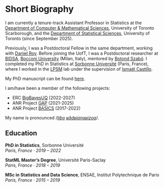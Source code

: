 # Short Biography

I am currently a tenure-track Assistant Professor in Statistics at the [Department of Computer & Mathematical Sciences](https://utsc.utoronto.ca/cms/), 
University of Toronto Scarborough, and the [Department of Statistical Sciences](https://www.statistics.utoronto.ca/), University of Toronto (since September 2025).

Previously, I was a Postdoctoral Fellow in the same department, working with [Daniel Roy](http://danroy.org). Before joining the UofT,
I was a Postdoctoral researcher at [BIDSA](https://bidsa.unibocconi.eu), [Bocconi University](https://www.unibocconi.eu/wps/wcm/connect/Bocconi/SitoPubblico_EN/Navigation+Tree/Home/) (Milan, Italy), mentored by [Botond Szabó](https://botondszabo.com).
I completed my PhD in Statistics at [Sorbonne Université](https://www.sorbonne-universite.fr/en) (Paris, France), where I worked in the
[LPSM](https://www.lpsm.paris) lab under the supervision of [Ismaël Castillo](https://perso.lpsm.paris/~castillo/). 

My PhD manuscript can be found
[here](https://hal.archives-ouvertes.fr/view/index/docid/3890739).

I am/have been a member of the following projects:

* ERC [BigBayesUQ](https://www.europeandissemination.eu/wp-content/uploads/2023/07/BIGBAYES.pdf) (2022-2027)
* ANR Project [GAP](https://www.math.univ-toulouse.fr/~fbachoc/ANR_GAP.html) (2021-2025)
* ANR Project [BASICS](https://sites.google.com/site/anrbasics/home) (2017-2022)

My name is pronounced /[*tibo*](https://ipa-reader.com/?text=tibo&voice=Joey) 
[*ʁãdʁianaʁizoa*](https://ipa-reader.com/?text=%CA%81%C9%91̃d%CA%81iana%CA%81izoa&voice=Joey)/.

## Education

**PhD in Statistics**, Sorbonne Université  
*Paris, France · 2019 – 2022*

**StatML Master’s Degree**, Université Paris-Saclay  
*Paris, France · 2018 – 2019*

**MSc in Statistics and Data Science**, ENSAE, Institut Polytechnique de Paris  
*Paris, France · 2015 – 2019*


